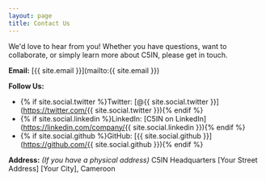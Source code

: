 ```yaml
---
layout: page
title: Contact Us
---
```


We'd love to hear from you! Whether you have questions, want to collaborate, or simply learn more about C5IN, please get in touch.

**Email:** [{{ site.email }}](mailto:{{ site.email }})

**Follow Us:**
*   {% if site.social.twitter %}Twitter: [@{{ site.social.twitter }}](https://twitter.com/{{ site.social.twitter }}){% endif %}
*   {% if site.social.linkedin %}LinkedIn: [C5IN on LinkedIn](https://linkedin.com/company/{{ site.social.linkedin }}){% endif %}
*   {% if site.social.github %}GitHub: [{{ site.social.github }}](https://github.com/{{ site.social.github }}){% endif %}

**Address:**
*(If you have a physical address)*
C5IN Headquarters
[Your Street Address]
[Your City], Cameroon

<!-- You could embed a simple contact form here using a third-party service like Formspree or a static form handler -->
<!-- Example Formspree:
<form action="https://formspree.io/f/your_form_id" method="POST">
  <label>
    Your email:
    <input type="email" name="email">
  </label>
  <label>
    Your message:
    <textarea name="message"></textarea>
  </label>
  <button type="submit">Send</button>
</form>
-->
